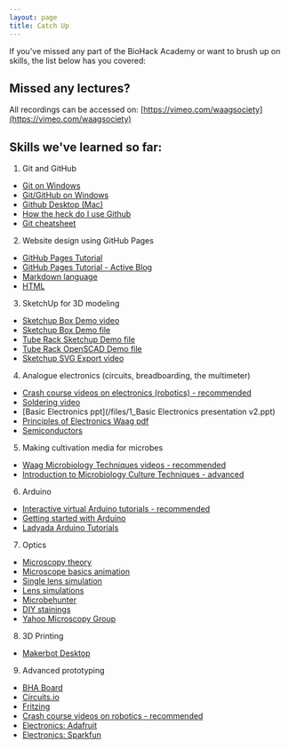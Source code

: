 ```yaml
---
layout: page
title: Catch Up
---
```


If you've missed any part of the BioHack Academy or want to brush up on skills, the list below has you covered:

## Missed any lectures?

All recordings can be accessed on: [https://vimeo.com/waagsociety](https://vimeo.com/waagsociety)

## Skills we've learned so far:

1. Git and GitHub
- [Git on Windows](https://nathanj.github.io/gitguide/tour.html)
- [Git/GitHub on Windows](https://code.tutsplus.com/tutorials/git-on-windows-for-newbs--net-25847)
- [Github Desktop (Mac)](http://programminghistorian.org/lessons/getting-started-with-github-desktop)
- [How the heck do I use Github](http://lifehacker.com/5983680/how-the-heck-do-i-use-github)
- [Git cheatsheet](http://rogerdudler.github.io/git-guide/)

2. Website design using GitHub Pages
- [GitHub Pages Tutorial](/files/github_pages.pdf)
- [GitHub Pages Tutorial - Active Blog](https://github.com/BioHackAcademy/BHA_DocumentationSite)
- [Markdown language](http://www.markdowntutorial.com/)
- [HTML](https://www.codecademy.com/learn/web)

3. SketchUp for 3D modeling
- [Sketchup Box Demo video](https://vimeo.com/156572816)
- [Sketchup Box Demo file](http://biohackacademy.github.io/bha4/class/1/files/DemoBox.skp)
- [Tube Rack Sketchup Demo file](http://biohackacademy.github.io/bha4/class/1/files/TubeRack.skp)
- [Tube Rack OpenSCAD Demo file](http://biohackacademy.github.io/bha4/class/1/files/TubeRack.scad)
- [Sketchup SVG Export video](https://vimeo.com/album/3816400/video/156577776)

4. Analogue electronics (circuits, breadboarding, the multimeter)
- [Crash course videos on electronics (robotics) - recommended](https://www.youtube.com/watch?v=Drk3Dz3_yLE)
- [Soldering video](https://www.youtube.com/watch?v=oqV2xU1fee8)
- [Basic Electronics ppt](/files/1_Basic Electronics presentation v2.ppt)
- [Principles of Electronics Waag pdf](/files/2_Principles.of.Electronics.pdf)
- [Semiconductors](/files/3_Transistor_redacted.ppt)

5. Making cultivation media for microbes
- [Waag Microbiology Techniques videos - recommended](https://vimeo.com/193707826)
- [Introduction to Microbiology Culture Techniques - advanced](https://www.youtube.com/watch?v=Et1v8EQP10U)

6. Arduino
- [Interactive virtual Arduino tutorials - recommended](https://circuits.io/lessons/OWPN85OISCBHZAJ)
- [Getting started with Arduino](http://www.makeuseof.com/tag/getting-started-with-arduino-a-beginners-guide/)
- [Ladyada Arduino Tutorials](http://www.ladyada.net/learn/arduino/)

7. Optics
- [Microscopy theory](http://micro.magnet.fsu.edu/primer/anatomy/anatomy.html)
- [Microscope basics animation](http://virtual.itg.uiuc.edu/training/LM_tutorial/)
- [Single lens simulation](https://phet.colorado.edu/sims/geometric-optics/geometric-optics_en.html)
- [Lens simulations](http://educypedia.karadimov.info/education/physicsjavalabolenses.htm)
- [Microbehunter](http://www.microbehunter.com/)
- [DIY stainings](http://www.crscientific.com/microscope-stain.html)
- [Yahoo Microscopy Group](https://groups.yahoo.com/neo/groups/Microscope/info)

8. 3D Printing
- [Makerbot Desktop](https://www.makerbot.com/media-center/2015/06/08/makerbot-desktop-3-7-faster-printing-better-profiles)

9. Advanced prototyping
- [BHA Board](https://github.com/BioHackAcademy/BioHackBoard)
- [Circuits.io](http://circuits.io/)
- [Fritzing](http://fritzing.org/)
- [Crash course videos on robotics - recommended](https://www.youtube.com/watch?v=Drk3Dz3_yLE)
- [Electronics: Adafruit](https://www.adafruit.com/)
- [Electronics: Sparkfun](https://www.sparkfun.com/)

